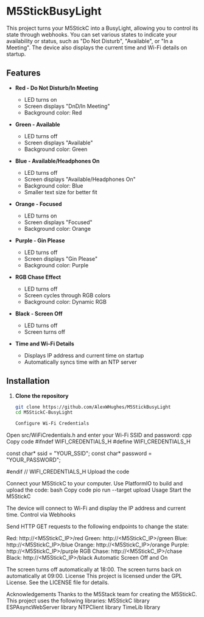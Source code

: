 # M5StickBusyLight

This project turns your M5StickC into a BusyLight, allowing you to control its state through webhooks. You can set various states to indicate your availability or status, such as "Do Not Disturb", "Available", or "In a Meeting". The device also displays the current time and Wi-Fi details on startup.

## Features

- **Red - Do Not Disturb/In Meeting**
  - LED turns on
  - Screen displays "DnD/In Meeting"
  - Background color: Red

- **Green - Available**
  - LED turns off
  - Screen displays "Available"
  - Background color: Green

- **Blue - Available/Headphones On**
  - LED turns off
  - Screen displays "Available/Headphones On"
  - Background color: Blue
  - Smaller text size for better fit

- **Orange - Focused**
  - LED turns on
  - Screen displays "Focused"
  - Background color: Orange

- **Purple - Gin Please**
  - LED turns off
  - Screen displays "Gin Please"
  - Background color: Purple

- **RGB Chase Effect**
  - LED turns off
  - Screen cycles through RGB colors
  - Background color: Dynamic RGB

- **Black - Screen Off**
  - LED turns off
  - Screen turns off

- **Time and Wi-Fi Details**
  - Displays IP address and current time on startup
  - Automatically syncs time with an NTP server

## Installation

1. **Clone the repository**
   ```bash
   git clone https://github.com/AlexWHughes/M5StickBusyLight
   cd M5StickC-BusyLight

   Configure Wi-Fi Credentials

Open src/WiFiCredentials.h and enter your Wi-Fi SSID and password:
cpp
Copy code
#ifndef WIFI_CREDENTIALS_H
#define WIFI_CREDENTIALS_H

const char* ssid = "YOUR_SSID";
const char* password = "YOUR_PASSWORD";

#endif // WIFI_CREDENTIALS_H
Upload the code

Connect your M5StickC to your computer.
Use PlatformIO to build and upload the code:
bash
Copy code
pio run --target upload
Usage
Start the M5StickC

The device will connect to Wi-Fi and display the IP address and current time.
Control via Webhooks

Send HTTP GET requests to the following endpoints to change the state:

Red: http://<M5StickC_IP>/red
Green: http://<M5StickC_IP>/green
Blue: http://<M5StickC_IP>/blue
Orange: http://<M5StickC_IP>/orange
Purple: http://<M5StickC_IP>/purple
RGB Chase: http://<M5StickC_IP>/chase
Black: http://<M5StickC_IP>/black
Automatic Screen Off and On

The screen turns off automatically at 18:00.
The screen turns back on automatically at 09:00.
License
This project is licensed under the GPL License. See the LICENSE file for details.

Acknowledgements
Thanks to the M5Stack team for creating the M5StickC.
This project uses the following libraries:
M5StickC library
ESPAsyncWebServer library
NTPClient library
TimeLib library

